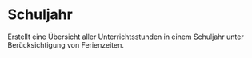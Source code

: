 Schuljahr
=========

Erstellt eine Übersicht aller Unterrichtsstunden in einem Schuljahr unter Berücksichtigung von Ferienzeiten.